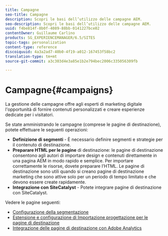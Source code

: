 ```yaml
---
title: Campagne
seo-title: Campagne
description: Scopri le basi dell’utilizzo delle campagne AEM.
seo-description: Scopri le basi dell’utilizzo delle campagne AEM.
uuid: f4be814f-8b0f-4089-88bb-0141227bce02
contentOwner: Guillaume Carlino
products: SG_EXPERIENCEMANAGER/6.5/SITES
topic-tags: personalization
content-type: reference
discoiquuid: 4a3a2ad7-40b0-4f19-a012-167453f58bc2
translation-type: tm+mt
source-git-commit: a3c303d4e3a85e1b2e794bec2006c335056309fb

---
```



# Campagne{#campaigns}

La gestione delle campagne offre agli esperti di marketing digitale l&#39;opportunità di fornire contenuti personalizzati e creare esperienze dedicate per i visitatori.

Se state amministrando le campagne (comprese le pagine di destinazione), potete effettuare le seguenti operazioni:

* **Definizione di segmenti** - È necessario definire segmenti e strategie per il contenuto di destinazione.
* **Preparare HTML per le pagine** di destinazione: le pagine di destinazione consentono agli autori di importare design e contenuti direttamente in una pagina AEM in modo rapido e semplice. Per importare correttamente le risorse, dovete preparare l’HTML. Le pagine di destinazione sono utili quando si creano pagine di destinazione marketing che sono attive solo per un periodo di tempo limitato e che devono essere create rapidamente.
* **Integrazione con SiteCatalyst** - Potete integrare pagine di destinazione con SiteCatalyst.

Vedere le pagine seguenti:

* [Configurazione della segmentazione](/help/sites-administering/campaign-segmentation.md)
* [Estensione e configurazione di Importazione progettazione per le pagine di destinazione](/help/sites-administering/extending-the-design-importer-for-landingpages.md)
* [Integrazione delle pagine di destinazione con Adobe Analytics](/help/sites-administering/integrating-landing-pages-with-adobe-analytics.md)

